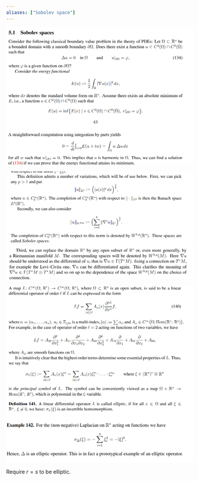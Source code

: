 ```yaml
---
aliases: ["Sobolev space"]
---
```


![](attachments/Pasted%20image%2020210613130822.png)
![](attachments/Pasted%20image%2020210613130850.png)

![](attachments/Pasted%20image%2020210613130958.png)
![](attachments/Pasted%20image%2020210613131036.png)

![Principal symbol](attachments/Pasted%20image%2020210613131148.png)
![](attachments/Pasted%20image%2020210613131242.png)

Require $r=s$ to be elliptic.
